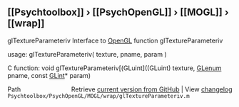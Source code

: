 ## [[Psychtoolbox]] &#8250; [[PsychOpenGL]] &#8250; [[MOGL]] &#8250; [[wrap]]

glTextureParameteriv  Interface to [OpenGL](OpenGL) function glTextureParameteriv  
  
usage:  glTextureParameteriv( texture, pname, param )  
  
C function:  void glTextureParameteriv[(GLuint]((GLuint) texture, [GLenum](GLenum) pname, const [GLint](GLint)\* param)  




<div class="code_header" style="text-align:right;">
  <span style="float:left;">Path&nbsp;&nbsp;</span> <span class="counter">Retrieve <a href=
  "https://raw.github.com/Psychtoolbox-3/Psychtoolbox-3/beta/Psychtoolbox/PsychOpenGL/MOGL/wrap/glTextureParameteriv.m">current version from GitHub</a> | View <a href=
  "https://github.com/Psychtoolbox-3/Psychtoolbox-3/commits/beta/Psychtoolbox/PsychOpenGL/MOGL/wrap/glTextureParameteriv.m">changelog</a></span>
</div>
<div class="code">
  <code>Psychtoolbox/PsychOpenGL/MOGL/wrap/glTextureParameteriv.m</code>
</div>

